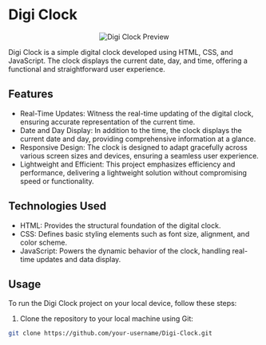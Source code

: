 # Digi Clock



<p align="center">
    <img src="digi_clock_preview.png" alt="Digi Clock Preview">
</p>

Digi Clock is a simple digital clock developed using HTML, CSS, and JavaScript. The clock displays the current date, day, and time, offering a functional and straightforward user experience.

## Features

- Real-Time Updates: Witness the real-time updating of the digital clock, ensuring accurate representation of the current time.
- Date and Day Display: In addition to the time, the clock displays the current date and day, providing comprehensive information at a glance.
- Responsive Design: The clock is designed to adapt gracefully across various screen sizes and devices, ensuring a seamless user experience.
- Lightweight and Efficient: This project emphasizes efficiency and performance, delivering a lightweight solution without compromising speed or functionality.

## Technologies Used

- HTML: Provides the structural foundation of the digital clock.
- CSS: Defines basic styling elements such as font size, alignment, and color scheme.
- JavaScript: Powers the dynamic behavior of the clock, handling real-time updates and data display.

## Usage

To run the Digi Clock project on your local device, follow these steps:

1. Clone the repository to your local machine using Git:

```bash
git clone https://github.com/your-username/Digi-Clock.git
